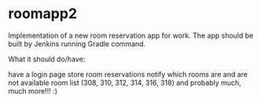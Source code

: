 # roomapp2
Implementation of a new room reservation app for work. The app should be built by Jenkins running Gradle command.

What it should do/have:

have a login page
store room reservations
notify which rooms are and are not available
room list (308, 310, 312, 314, 316, 318)
and probably much, much more!!! :)
